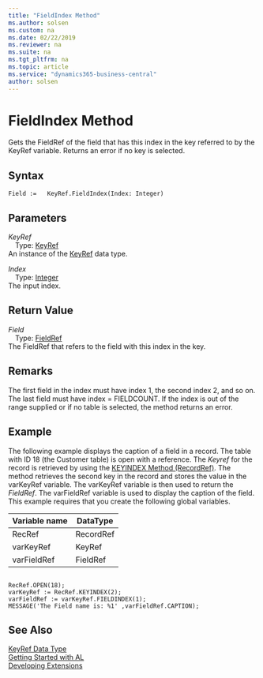 ```yaml
---
title: "FieldIndex Method"
ms.author: solsen
ms.custom: na
ms.date: 02/22/2019
ms.reviewer: na
ms.suite: na
ms.tgt_pltfrm: na
ms.topic: article
ms.service: "dynamics365-business-central"
author: solsen
---
```

[//]: # (START>DO_NOT_EDIT)
[//]: # (IMPORTANT:Do not edit any of the content between here and the END>DO_NOT_EDIT.)
[//]: # (Any modifications should be made in the .xml files in the ModernDev repo.)
# FieldIndex Method
Gets the FieldRef of the field that has this index in the key referred to by the KeyRef variable. Returns an error if no key is selected.


## Syntax
```
Field :=   KeyRef.FieldIndex(Index: Integer)
```
## Parameters
*KeyRef*  
&emsp;Type: [KeyRef](keyref-data-type.md)  
An instance of the [KeyRef](keyref-data-type.md) data type.  

*Index*  
&emsp;Type: [Integer](../integer/integer-data-type.md)  
The input index.  


## Return Value
*Field*  
&emsp;Type: [FieldRef](../fieldref/fieldref-data-type.md)  
The FieldRef that refers to the field with this index in the key.  


[//]: # (IMPORTANT: END>DO_NOT_EDIT)

## Remarks  
 The first field in the index must have index 1, the second index 2, and so on. The last field must have index = FIELDCOUNT. If the index is out of the range supplied or if no table is selected, the method returns an error.  
  
## Example  
 The following example displays the caption of a field in a record. The table with ID 18 \(the Customer table\) is open with a reference. The *Keyref* for the record is retrieved by using the [KEYINDEX Method \(RecordRef\)](../../methods/devenv-keyindex-method-recordref.md). The method retrieves the second key in the record and stores the value in the varKeyRef variable. The varKeyRef variable is then used to return the *FieldRef*. The varFieldRef variable is used to display the caption of the field. This example requires that you create the following global variables.  
  
|Variable name|DataType|  
|-------------------|--------------|  
|RecRef|RecordRef|  
|varKeyRef|KeyRef|  
|varFieldRef|FieldRef|  
  
```  
  
RecRef.OPEN(18);  
varKeyRef := RecRef.KEYINDEX(2);  
varFieldRef := varKeyRef.FIELDINDEX(1);  
MESSAGE('The Field name is: %1' ,varFieldRef.CAPTION);  
```  
  

## See Also
[KeyRef Data Type](keyref-data-type.md)  
[Getting Started with AL](../../devenv-get-started.md)  
[Developing Extensions](../../devenv-dev-overview.md)